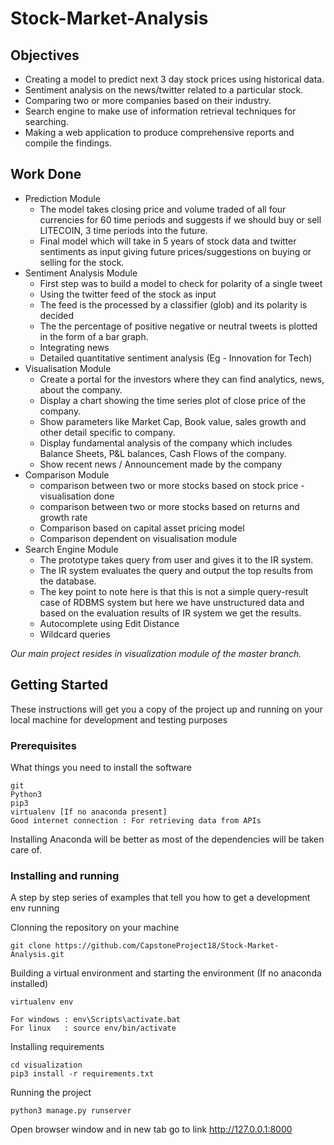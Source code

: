 # Stock-Market-Analysis

## Objectives
* Creating a  model to predict next 3 day stock prices using historical data.
* Sentiment analysis on the news/twitter related to a particular stock.
* Comparing two or more companies based on their industry.
* Search engine to make use of information retrieval techniques for searching.
* Making a web application to produce comprehensive reports and compile the findings. 

## Work Done
* Prediction Module
    * The model takes closing price and volume traded of all four currencies for 60 time periods and suggests if we should buy or sell LITECOIN, 3 time periods into the future.
    * Final model which will take in 5 years of stock data and twitter sentiments as input giving future prices/suggestions on buying or selling for the stock.
* Sentiment Analysis Module
    * First step was to build a model to check for polarity of  a single tweet   
    * Using the twitter feed of the stock as  input
    * The feed is the processed by a classifier (glob) and its polarity is decided
    * The the  percentage of positive negative or neutral tweets is plotted in the form of a bar graph.
    * Integrating news 
    * Detailed quantitative sentiment analysis (Eg - Innovation for Tech)
* Visualisation Module
    * Create a portal for the investors where they can find analytics, news, about the company. 
    * Display a chart showing the time series plot of  close price of the company.
    * Show parameters like Market Cap, Book value, sales growth and other detail specific to  company. 
     * Display fundamental analysis of the company which includes Balance Sheets, P&L balances, Cash Flows of the company.
    * Show recent news / Announcement made by the company
* Comparison Module
    * comparison between two or more stocks based on stock price - visualisation done
    * comparison between two or more stocks based on returns and growth rate
    * Comparison  based on capital asset pricing model
    * Comparison dependent on visualisation module
* Search Engine Module
    * The prototype takes query from user and gives it to the IR system.
    * The IR system evaluates the query and output the top results from the database.
    * The key point to note here is that this is not a simple query-result case of RDBMS system but here we have unstructured data and based on the evaluation results of IR system we get the results.
    * Autocomplete using Edit Distance
    * Wildcard queries

*Our main project resides in visualization module of the master branch.*

## Getting Started

These instructions will get you a copy of the project up and running on your local machine for development and testing purposes

### Prerequisites

What things you need to install the software

```
git
Python3
pip3
virtualenv [If no anaconda present]
Good internet connection : For retrieving data from APIs
```
Installing Anaconda will be better as most of the dependencies will be taken care of.

### Installing and running

A step by step series of examples that tell you how to get a development env running

Clonning the repository on your machine
```
git clone https://github.com/CapstoneProject18/Stock-Market-Analysis.git
```
Building a virtual environment and starting the environment (If no anaconda installed)
```
virtualenv env

For windows : env\Scripts\activate.bat
For linux   : source env/bin/activate 
```
Installing requirements
```
cd visualization
pip3 install -r requirements.txt
```
Running the project
```
python3 manage.py runserver
```
Open browser window and in new tab go to link http://127.0.0.1:8000
    


